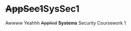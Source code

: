 <del>AppSec1</del>SysSec1
=======

Awwww Yeahhh <del>Applied</del> **Systems** Security Coursework 1
